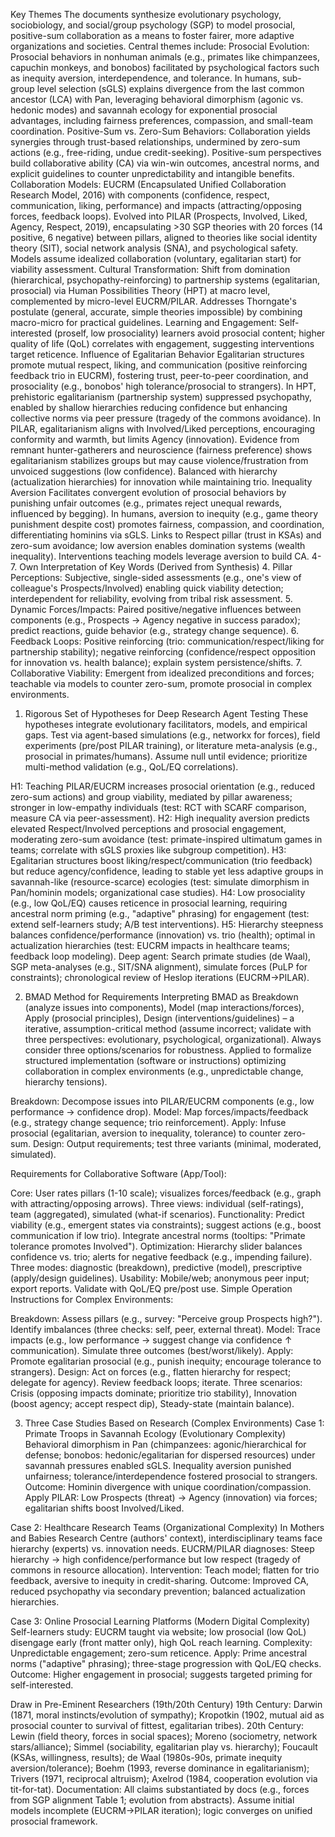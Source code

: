 Key Themes The documents synthesize evolutionary psychology, sociobiology, and social/group psychology (SGP) to model prosocial, positive-sum collaboration as a means to foster fairer, more adaptive organizations and societies. Central themes include:
Prosocial Evolution: Prosocial behaviors in nonhuman animals (e.g., primates like chimpanzees, capuchin monkeys, and bonobos) facilitated by psychological factors such as inequity aversion, interdependence, and tolerance. In humans, sub-group level selection (sGLS) explains divergence from the last common ancestor (LCA) with Pan, leveraging behavioral dimorphism (agonic vs. hedonic modes) and savannah ecology for exponential prosocial advantages, including fairness preferences, compassion, and small-team coordination.
Positive-Sum vs. Zero-Sum Behaviors: Collaboration yields synergies through trust-based relationships, undermined by zero-sum actions (e.g., free-riding, undue credit-seeking). Positive-sum perspectives build collaborative ability (CA) via win-win outcomes, ancestral norms, and explicit guidelines to counter unpredictability and intangible benefits.
Collaboration Models: EUCRM (Encapsulated Unified Collaboration Research Model, 2016) with components (confidence, respect, communication, liking, performance) and impacts (attracting/opposing forces, feedback loops). Evolved into PILAR (Prospects, Involved, Liked, Agency, Respect, 2019), encapsulating >30 SGP theories with 20 forces (14 positive, 6 negative) between pillars, aligned to theories like social identity theory (SIT), social network analysis (SNA), and psychological safety. Models assume idealized collaboration (voluntary, egalitarian start) for viability assessment.
Cultural Transformation: Shift from domination (hierarchical, psychopathy-reinforcing) to partnership systems (egalitarian, prosocial) via Human Possibilities Theory (HPT) at macro level, complemented by micro-level EUCRM/PILAR. Addresses Thorngate's postulate (general, accurate, simple theories impossible) by combining macro-micro for practical guidelines.
Learning and Engagement: Self-interested (proself, low prosociality) learners avoid prosocial content; higher quality of life (QoL) correlates with engagement, suggesting interventions target reticence.
Influence of Egalitarian Behavior Egalitarian structures promote mutual respect, liking, and communication (positive reinforcing feedback trio in EUCRM), fostering trust, peer-to-peer coordination, and prosociality (e.g., bonobos' high tolerance/prosocial to strangers). In HPT, prehistoric egalitarianism (partnership system) suppressed psychopathy, enabled by shallow hierarchies reducing confidence but enhancing collective norms via peer pressure (tragedy of the commons avoidance). In PILAR, egalitarianism aligns with Involved/Liked perceptions, encouraging conformity and warmth, but limits Agency (innovation). Evidence from remnant hunter-gatherers and neuroscience (fairness preference) shows egalitarianism stabilizes groups but may cause violence/frustration from unvoiced suggestions (low confidence). Balanced with hierarchy (actualization hierarchies) for innovation while maintaining trio.
Inequality Aversion Facilitates convergent evolution of prosocial behaviors by punishing unfair outcomes (e.g., primates reject unequal rewards, influenced by begging). In humans, aversion to inequity (e.g., game theory punishment despite cost) promotes fairness, compassion, and coordination, differentiating hominins via sGLS. Links to Respect pillar (trust in KSAs) and zero-sum avoidance; low aversion enables domination systems (wealth inequality). Interventions teaching models leverage aversion to build CA.
4-7. Own Interpretation of Key Words (Derived from Synthesis)
4. Pillar Perceptions: Subjective, single-sided assessments (e.g., one's view of colleague's Prospects/Involved) enabling quick viability detection; interdependent for reliability, evolving from tribal risk assessment.
5. Dynamic Forces/Impacts: Paired positive/negative influences between components (e.g., Prospects → Agency negative in success paradox); predict reactions, guide behavior (e.g., strategy change sequence).
6. Feedback Loops: Positive reinforcing (trio: communication/respect/liking for partnership stability); negative reinforcing (confidence/respect opposition for innovation vs. health balance); explain system persistence/shifts.
7. Collaborative Viability: Emergent from idealized preconditions and forces; teachable via models to counter zero-sum, promote prosocial in complex environments.

1. Rigorous Set of Hypotheses for Deep Research Agent Testing
These hypotheses integrate evolutionary facilitators, models, and empirical gaps. Test via agent-based simulations (e.g., networkx for forces), field experiments (pre/post PILAR training), or literature meta-analysis (e.g., prosocial in primates/humans). Assume null until evidence; prioritize multi-method validation (e.g., QoL/EQ correlations).

H1: Teaching PILAR/EUCRM increases prosocial orientation (e.g., reduced zero-sum actions) and group viability, mediated by pillar awareness; stronger in low-empathy individuals (test: RCT with SCARF comparison, measure CA via peer-assessment).
H2: High inequality aversion predicts elevated Respect/Involved perceptions and prosocial engagement, moderating zero-sum avoidance (test: primate-inspired ultimatum games in teams; correlate with sGLS proxies like subgroup competition).
H3: Egalitarian structures boost liking/respect/communication (trio feedback) but reduce agency/confidence, leading to stable yet less adaptive groups in savannah-like (resource-scarce) ecologies (test: simulate dimorphism in Pan/hominin models; organizational case studies).
H4: Low prosociality (e.g., low QoL/EQ) causes reticence in prosocial learning, requiring ancestral norm priming (e.g., "adaptive" phrasing) for engagement (test: extend self-learners study; A/B test interventions).
H5: Hierarchy steepness balances confidence/performance (innovation) vs. trio (health); optimal in actualization hierarchies (test: EUCRM impacts in healthcare teams; feedback loop modeling).
Deep agent: Search primate studies (de Waal), SGP meta-analyses (e.g., SIT/SNA alignment), simulate forces (PuLP for constraints); chronological review of Heslop iterations (EUCRM→PILAR).

2. BMAD Method for Requirements
Interpreting BMAD as Breakdown (analyze issues into components), Model (map interactions/forces), Apply (prosocial principles), Design (interventions/guidelines) – a iterative, assumption-critical method (assume incorrect; validate with three perspectives: evolutionary, psychological, organizational). Always consider three options/scenarios for robustness. Applied to formalize structured implementation (software or instructions) optimizing collaboration in complex environments (e.g., unpredictable change, hierarchy tensions).

Breakdown: Decompose issues into PILAR/EUCRM components (e.g., low performance → confidence drop).
Model: Map forces/impacts/feedback (e.g., strategy change sequence; trio reinforcement).
Apply: Infuse prosocial (egalitarian, aversion to inequality, tolerance) to counter zero-sum.
Design: Output requirements; test three variants (minimal, moderated, simulated).

Requirements for Collaborative Software (App/Tool):

Core: User rates pillars (1-10 scale); visualizes forces/feedback (e.g., graph with attracting/opposing arrows). Three views: individual (self-ratings), team (aggregated), simulated (what-if scenarios).
Functionality: Predict viability (e.g., emergent states via constraints); suggest actions (e.g., boost communication if low trio). Integrate ancestral norms (tooltips: "Primate tolerance promotes Involved").
Optimization: Hierarchy slider balances confidence vs. trio; alerts for negative feedback (e.g., impending failure). Three modes: diagnostic (breakdown), predictive (model), prescriptive (apply/design guidelines).
Usability: Mobile/web; anonymous peer input; export reports. Validate with QoL/EQ pre/post use.
Simple Operation Instructions for Complex Environments:

Breakdown: Assess pillars (e.g., survey: "Perceive group Prospects high?"). Identify imbalances (three checks: self, peer, external threat).
Model: Trace impacts (e.g., low performance → suggest change via confidence ↑ communication). Simulate three outcomes (best/worst/likely).
Apply: Promote egalitarian prosocial (e.g., punish inequity; encourage tolerance to strangers).
Design: Act on forces (e.g., flatten hierarchy for respect; delegate for agency). Review feedback loops; iterate.
Three scenarios: Crisis (opposing impacts dominate; prioritize trio stability), Innovation (boost agency; accept respect dip), Steady-state (maintain balance).

3. Three Case Studies Based on Research (Complex Environments)
Case 1: Primate Troops in Savannah Ecology (Evolutionary Complexity)
Behavioral dimorphism in Pan (chimpanzees: agonic/hierarchical for defense; bonobos: hedonic/egalitarian for dispersed resources) under savannah pressures enabled sGLS. Inequality aversion punished unfairness; tolerance/interdependence fostered prosocial to strangers. Outcome: Hominin divergence with unique coordination/compassion. Apply PILAR: Low Prospects (threat) → Agency (innovation) via forces; egalitarian shifts boost Involved/Liked.

Case 2: Healthcare Research Teams (Organizational Complexity)
In Mothers and Babies Research Centre (authors' context), interdisciplinary teams face hierarchy (experts) vs. innovation needs. EUCRM/PILAR diagnoses: Steep hierarchy → high confidence/performance but low respect (tragedy of commons in resource allocation). Intervention: Teach model; flatten for trio feedback, aversive to inequity in credit-sharing. Outcome: Improved CA, reduced psychopathy via secondary prevention; balanced actualization hierarchies.

Case 3: Online Prosocial Learning Platforms (Modern Digital Complexity)
Self-learners study: EUCRM taught via website; low prosocial (low QoL) disengage early (front matter only), high QoL reach learning. Complexity: Unpredictable engagement; zero-sum reticence. Apply: Prime ancestral norms ("adaptive" phrasing); three-stage progression with QoL/EQ checks. Outcome: Higher engagement in prosocial; suggests targeted priming for self-interested.

Draw in Pre-Eminent Researchers (19th/20th Century)
19th Century: Darwin (1871, moral instincts/evolution of sympathy); Kropotkin (1902, mutual aid as prosocial counter to survival of fittest, egalitarian tribes).
20th Century: Lewin (field theory, forces in social spaces); Moreno (sociometry, network stars/alliance); Simmel (sociability, egalitarian play vs. hierarchy); Foucault (KSAs, willingness, results); de Waal (1980s-90s, primate inequity aversion/tolerance); Boehm (1993, reverse dominance in egalitarianism); Trivers (1971, reciprocal altruism); Axelrod (1984, cooperation evolution via tit-for-tat).
Documentation: All claims substantiated by docs (e.g., forces from SGP alignment Table 1; evolution from abstracts). Assume initial models incomplete (EUCRM→PILAR iteration); logic converges on unified prosocial framework.